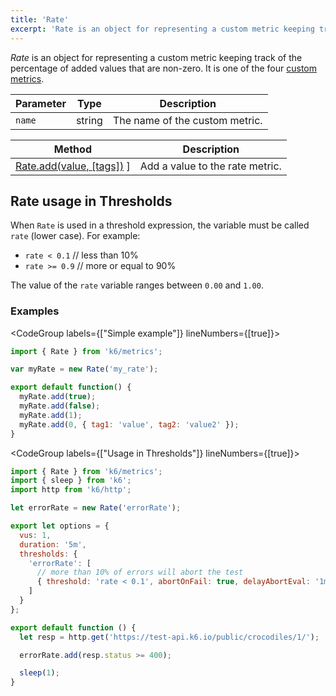 ```yaml
---
title: 'Rate'
excerpt: 'Rate is an object for representing a custom metric keeping track of the percentage of added values that are non-zero.'
---
```


_Rate_ is an object for representing a custom metric keeping track of the percentage of added values that are non-zero. It is one of the four [custom metrics](/javascript-api/v0-31/k6-metrics).

| Parameter | Type   | Description                    |
| --------- | ------ | ------------------------------ |
| `name`    | string | The name of the custom metric. |

| Method                                                                           | Description                     |
| -------------------------------------------------------------------------------- | ------------------------------- |
| [Rate.add(value, [tags])](/javascript-api/v0-31/k6-metrics/rate/rate-add-value-tags) ] | Add a value to the rate metric. |

## Rate usage in Thresholds

When `Rate` is used in a threshold expression, the variable must be called `rate` (lower case).
For example:

- `rate < 0.1` // less than 10%
- `rate >= 0.9` // more or equal to 90%

The value of the `rate` variable ranges between `0.00` and `1.00`.

### Examples

<CodeGroup labels={["Simple example"]} lineNumbers={[true]}>

```javascript
import { Rate } from 'k6/metrics';

var myRate = new Rate('my_rate');

export default function() {
  myRate.add(true);
  myRate.add(false);
  myRate.add(1);
  myRate.add(0, { tag1: 'value', tag2: 'value2' });
}
```

</CodeGroup>

<CodeGroup labels={["Usage in Thresholds"]} lineNumbers={[true]}>

```javascript
import { Rate } from 'k6/metrics';
import { sleep } from 'k6';
import http from 'k6/http';

let errorRate = new Rate('errorRate');

export let options = {
  vus: 1,
  duration: '5m',
  thresholds: {
    'errorRate': [
      // more than 10% of errors will abort the test
      { threshold: 'rate < 0.1', abortOnFail: true, delayAbortEval: '1m' }
    ]
  }
};

export default function () {
  let resp = http.get('https://test-api.k6.io/public/crocodiles/1/');

  errorRate.add(resp.status >= 400);

  sleep(1);
}
```

</CodeGroup>
